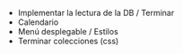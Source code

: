 - Implementar la lectura de la DB / Terminar
- Calendario
- Menú desplegable / Estilos
- Terminar colecciones (css) 
